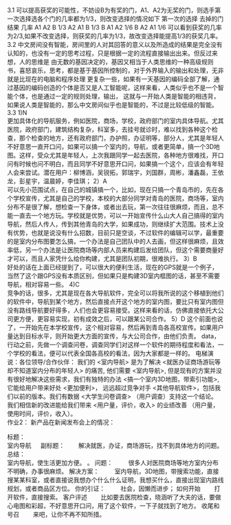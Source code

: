 3.1
可以提高获奖的可能性，不妨设B为有奖的门，A1、A2为无奖的门，则选手第一次选择选各个门的几率都为1/3，则改变选择的情况如下
第一次的选择   去掉的门   结果     几率
  A1            A2      B       1/3
  A2            A1      B       1/3
  B             A1      A2      1/6
  B             A2      A1      1/6
可以看到获奖的几率为2/3,如果不改变选择，则获奖的几率为1/3，故改变选择能提高1/3的获奖几率。
3.2
中文房间没有智能，房间里的人对其回答的意义以及所造成的结果是完全没有认知的，也没有一定的思考过程，只是根据一定的流程直接输出出来。但反过来想，人的思维是
由无数的基因决定的，基因又相当于人类思维的一种高级规则书，喜怒哀乐，思考，都是基于基因所控制的，对于外界输入的输出和处理，无非就是比现在的电脑和程序处理
更复杂一些，如果有一天基因的编码全部了解，通过基因的编码创造的个体是否又是人工智能呢，这样来看，人类似乎也不是一个智能个体，也是通过一定的规则处理，输出，
这就与一开始人类是智能的相违背，如果说人类是智能的，那么中文房间似乎也是智能的，不过是比较低级的智能。
3.3
1)N          
更加具体化的导航服务，例如医院，商场，学校，政府部门的室内具体导航。尤其医院，政府部门，建筑结构复杂，科室多，去挂号就诊时，难以找到各种这个检查，那个检查的地方，还有政府部门，办护照，办证明等，部分人，尤其是年轻人不好意思一直开口问，如果可以搞一个室内的，导航，或者更简单，搞一个3D地图。这样，受众尤其是年轻人，上次我跟同学一起去医院，各种地方很难找，开口问有时候也问不明白，而且同学不好意思开口问，如果搞一个这个，应该会有年轻人会来尝试。潜在用户：柳博涵，吴锐拓，郭瑞宇，刘国群，周彬，潘鑫磊，王依龙，彭星宇，温晨婷，李佳琪；
2）A              
可以先小范围试点，在自己的城镇搞一个，比如，现在只搞一个青岛市的，先在各个学校宣传，尤其是自己的学校，本校的大部分同学对青岛的医院，商场等，室内分布不是很了解，想检查一下身体，或者出去玩，第一次往往很麻烦，而且，总不能一直去一个地方玩。学校就是优势，可以一开始宣传什么山大人自己搞得的室内导航，然后人传人，传到其他青岛的大学，如果成功，则继续扩大范围。技术上没有优势，也就是说没有什么招数，目前只是空谈，不过软件的编辑可以学，最重要的是室内分布图要怎么搞，一个办法是自己团队中的人去画，但这样很麻烦，且效率低，另一个办法是让医院商场等内部人员来构建后发给团队，但这个需要商量好才可以，而且人家凭什么给你构建，尤其是团队初期，很难执行。
3）B                     
好处的话在上面已经提到了，可以很大的便利生活，现在的GPS就是一个例子，当然了这个跟GPS没有本质区别，但如果只是构建3D室内框图的话，甚至不需要导航，相对容易一些。
4)C              
竞争的话，很多，尤其是现在各大导航软件，完全可以将我所说的这个移植到他们的软件中，导航到某个地方，然后直接点开这个地方的室内图，要比只有室内图但没有路线导航要好得多，人们也会更容易接受。这样来看的话，仿佛直接依托大公司更方便，更容易实现，初有成效之后，可以跟某公司合作。
5）D
这个前面也说了，一开始先在本学校宣传，这个相对容易，然后再到青岛各高校宣传。如果用户量达到目标水平，则开始更大方面的宣传，与大公司合作，由他们负责。
data，行动之前，先做一个调查问卷，调查同学们对这样一个软件的期待程度和看法，一个学校的看法，便可以代表全国各高校的看法，因为大家都是一样的。
     电梯演说：各位领导/合作伙伴： 我们的 <室内导航> 是为了解决 <就医办证商场游玩等却不知道室内分布的年轻人> 的痛苦, 他们需要 <室内导航>, 但是现有的方案并没有很好地解决这些需求，我们有独特的办法 <搞一个室内3D地图，带索引功能>,  它能给用户带来好处 <更加便利>， 远远超过竞争对手 <其他导航软件>，包括我们以前的版本。我们有数据 <大学生问卷调查> （用户调查）支持这一个结论。 我们相信新的改进能给我们带来 <用户量，评价，收入> 的业绩改善 （用户量，使用时间，评价，收入）。                   
     作业2：
     新产品在新闻发布会上的情况：  

标题：     
室内导航
　
副标题：
　　解决就医，办证，商场游玩，找不到具体地方的问题。
总结：   
室内导航，使生活更加方便。
。
问题：
　　 很多人对医院商场等地方室内分布不明确，办事很麻烦。
解决方案：
　　    室内导航，3D地图，带搜索功能，直接搜某某科室，或者直接说我想办个什么什么证明，我想买什么，直接出现室内路线规划，或者商品区方位。
你的引证：
　　     社会，因懒而进步；
如何开始
　　打开软件，直接搜索。
客户评述
　　比如要去医院检查，晓涵听了大夫的话，要做心电图和彩超，不好意思开口问，用了这个软件，一下子就找到了地方。
收尾和号召
　　来吧，让你不再不知所措。

